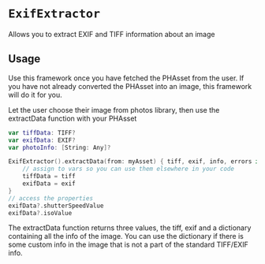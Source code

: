 # ``ExifExtractor``

Allows you to extract EXIF and TIFF information about an image

## Usage

Use this framework once you have fetched the PHAsset from the user. If you have not already converted the PHAsset into an image, this framework will do it for you.

Let the user choose their image from photos library, then use the extractData function with your PHAsset

```swift
var tiffData: TIFF?
var exifData: EXIF?
var photoInfo: [String: Any]?

ExifExtractor().extractData(from: myAsset) { tiff, exif, info, errors in
    // assign to vars so you can use them elsewhere in your code
    tiffData = tiff
    exifData = exif
}
// access the properties
exifData?.shutterSpeedValue
exifData?.isoValue
```

The extractData function returns three values, the tiff, exif and a dictionary containing all the info of the image. You can use the dictionary if there is some custom info in the image that is not a part of the standard TIFF/EXIF info.


